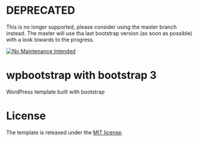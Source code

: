# DEPRECATED
 This is no longer supported, please consider using the master branch instead.
 The master will use tha last bootstrap version (as soon as possible) with a look towards to the progress.
 
 [![No Maintenance Intended](http://unmaintained.tech/badge.svg)](http://unmaintained.tech/)

# wpbootstrap with bootstrap 3
 WordPress template built with bootstrap

# License
 The template is released under the [MIT license](https://github.com/iannacone/wpbootstrap/blob/bootstrap-v.3/LICENSE).